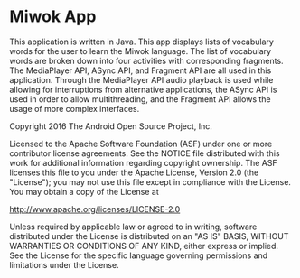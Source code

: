 Miwok App
===================================

This application is written in Java. This app displays lists of vocabulary words for the user to learn the Miwok language. The list of vocabulary words are broken down into four activities with corresponding fragments. The MediaPlayer API, ASync API, and Fragment API are all used in this application. Through the MediaPlayer API audio playback is used while allowing for interruptions from alternative applications, the ASync API is used in order to allow multithreading, and the Fragment API allows the usage of more complex interfaces.  

Copyright 2016 The Android Open Source Project, Inc.

Licensed to the Apache Software Foundation (ASF) under one or more contributor
license agreements.  See the NOTICE file distributed with this work for
additional information regarding copyright ownership.  The ASF licenses this
file to you under the Apache License, Version 2.0 (the "License"); you may not
use this file except in compliance with the License.  You may obtain a copy of
the License at

http://www.apache.org/licenses/LICENSE-2.0

Unless required by applicable law or agreed to in writing, software
distributed under the License is distributed on an "AS IS" BASIS, WITHOUT
WARRANTIES OR CONDITIONS OF ANY KIND, either express or implied.  See the
License for the specific language governing permissions and limitations under
the License.

